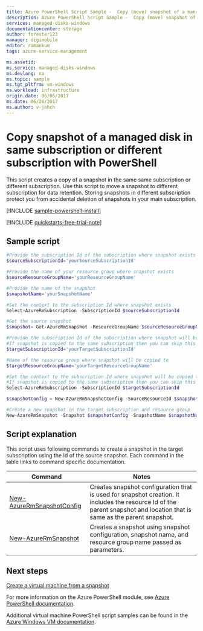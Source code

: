 ```yaml
---
title: Azure PowerShell Script Sample -  Copy (move) snapshot of a managed disk to same or different subscription | Microsoft Docs
description: Azure PowerShell Script Sample -  Copy (move) snapshot of a managed disk to same or different subscription
services: managed-disks-windows
documentationcenter: storage
author: forester123
manager: digimobile
editor: ramankum
tags: azure-service-management

ms.assetid:
ms.service: managed-disks-windows
ms.devlang: na
ms.topic: sample
ms.tgt_pltfrm: vm-windows
ms.workload: infrastructure
origin.date: 06/06/2017
ms.date: 06/26/2017
ms.author: v-johch
---
```


# Copy snapshot of a managed disk in same subscription or different subscription with PowerShell

This script creates a copy of a snapshot in the same same subscription or different subscription. Use this script to move a snapshot to different subscription for data retention. Storing snapshots in different subscription protect you from accidental deletion of snapshots in your main subscription. 

[!INCLUDE [sample-powershell-install](../../../includes/sample-powershell-install.md)]

[!INCLUDE [quickstarts-free-trial-note](../../../includes/quickstarts-free-trial-note.md)]

## Sample script

```PowerShell
#Provide the subscription Id of the subscription where snapshot exists
$sourceSubscriptionId='yourSourceSubscriptionId'

#Provide the name of your resource group where snapshot exists
$sourceResourceGroupName='yourResourceGroupName'

#Provide the name of the snapshot
$snapshotName='yourSnapshotName'

#Set the context to the subscription Id where snapshot exists
Select-AzureRmSubscription -SubscriptionId $sourceSubscriptionId

#Get the source snapshot
$snapshot= Get-AzureRmSnapshot -ResourceGroupName $sourceResourceGroupName -Name $snapshotName

#Provide the subscription Id of the subscription where snapshot will be copied to
#If snapshot is copied to the same subscription then you can skip this step
$targetSubscriptionId='yourTargetSubscriptionId'

#Name of the resource group where snapshot will be copied to
$targetResourceGroupName='yourTargetResourceGroupName'

#Set the context to the subscription Id where snapshot will be copied to
#If snapshot is copied to the same subscription then you can skip this step
Select-AzureRmSubscription -SubscriptionId $targetSubscriptionId

$snapshotConfig = New-AzureRmSnapshotConfig -SourceResourceId $snapshot.Id -Location $snapshot.Location -CreateOption Copy 

#Create a new snapshot in the target subscription and resource group
New-AzureRmSnapshot -Snapshot $snapshotConfig -SnapshotName $snapshotName -ResourceGroupName $targetResourceGroupName
```


## Script explanation

This script uses following commands to create a snapshot in the target subscription using the Id of the source snapshot. Each command in the table links to command specific documentation.

| Command | Notes |
|---|---|
| [New-AzureRmSnapshotConfig](https://docs.microsoft.com/powershell/module/azurerm.compute/New-AzureRmSnapshotConfig) | Creates snapshot configuration that is used for snapshot creation. It includes the resource Id of the parent snapshot and location that is same as the parent snapshot.  |
| [New-AzureRmSnapshot](https://docs.microsoft.com/powershell/module/azurerm.compute/New-AzureRmDisk) | Creates a snapshot using snapshot configuration, snapshot name, and resource group name passed as parameters. |


## Next steps

[Create a virtual machine from a snapshot](./../../virtual-machines/scripts/virtual-machines-windows-powershell-sample-create-vm-from-snapshot.md?toc=%2fpowershell%2fmodule%2ftoc.json)

For more information on the Azure PowerShell module, see [Azure PowerShell documentation](https://docs.microsoft.com/powershell/azure/overview).

Additional virtual machine PowerShell script samples can be found in the [Azure Windows VM documentation](../../virtual-machines/windows/powershell-samples.md?toc=%2fvirtual-machines%2fwindows%2ftoc.json).